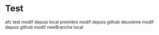 # Test
afc test modif depuis local
première modif depuis github
deuxième modif depuis github
modif newBranche local
